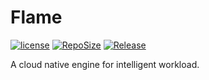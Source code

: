 # Flame

[![license](https://img.shields.io/github/license/xflops/flame)](http://github.com/xflops/flame)
[![RepoSize](https://img.shields.io/github/repo-size/xflops/flame)](http://github.com/xflops/flame)
[![Release](https://img.shields.io/github/release/xflops/flame)](https://github.com/xflops/flame/releases)

A cloud native engine for intelligent workload.
